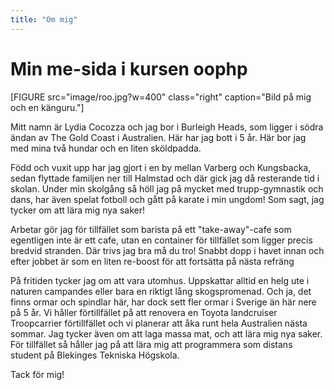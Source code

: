 ```yaml
---
title: "Om mig"
---
```

Min me-sida i kursen oophp
=========================

[FIGURE src="image/roo.jpg?w=400" class="right" caption="Bild på mig och en känguru."]

Mitt namn är Lydia Cocozza och jag bor i Burleigh Heads, som ligger i södra ändan av The Gold Coast i Australien. Här har jag bott i 5 år. Här bor jag med mina två hundar och en liten sköldpadda.

Född och vuxit upp har jag gjort i en by mellan Varberg och Kungsbacka, sedan flyttade familjen ner till Halmstad och där gick jag då resterande tid i skolan. Under min skolgång så höll jag på mycket med trupp-gymnastik och dans, har även spelat fotboll och gått på karate i min ungdom! Som sagt, jag tycker om att lära mig nya saker!

Arbetar gör jag för tillfället som barista på ett "take-away"-cafe som egentligen inte är ett cafe, utan en container för tillfället som ligger precis bredvid stranden. Där trivs jag bra må du tro! Snabbt dopp i havet innan och efter jobbet är som en liten re-boost för att fortsätta på nästa refräng

På fritiden tycker jag om att vara utomhus. Uppskattar alltid en helg ute i naturen campandes eller bara en riktigt lång skogspromenad. Och ja, det finns ormar och spindlar här, har dock sett fler ormar i Sverige än här nere på 5 år. Vi håller förtillfället på att renovera en Toyota landcruiser Troopcarrier förtillfället och vi planerar att åka runt hela Australien nästa sommar. Jag tycker även om att laga massa mat, och att lära mig nya saker. För tillfället så håller jag på att lära mig att programmera som distans student på Blekinges Tekniska Högskola.

Tack för mig!
